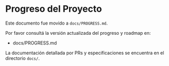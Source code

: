 # Progreso del Proyecto

Este documento fue movido a `docs/PROGRESS.md`.

Por favor consultá la versión actualizada del progreso y roadmap en:

- docs/PROGRESS.md

La documentación detallada por PRs y especificaciones se encuentra en el directorio `docs/`.
